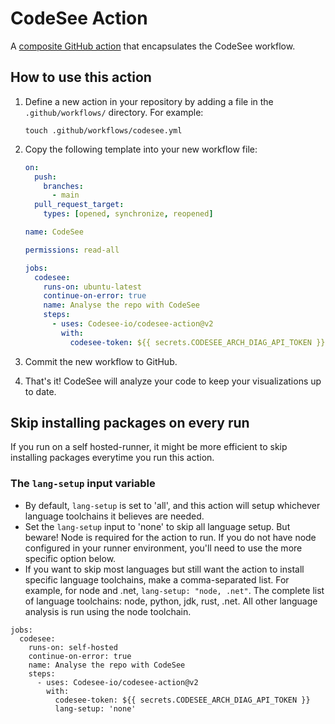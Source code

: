 # CodeSee Action

A [composite GitHub action](https://docs.github.com/en/actions/creating-actions/creating-a-composite-action) that encapsulates the CodeSee workflow.

## How to use this action

1. Define a new action in your repository by adding a file in the `.github/workflows/` directory. For example:

   ```shell
   touch .github/workflows/codesee.yml
   ```

1. Copy the following template into your new workflow file:

   ```yaml
   on:
     push:
       branches:
         - main
     pull_request_target:
       types: [opened, synchronize, reopened]

   name: CodeSee

   permissions: read-all

   jobs:
     codesee:
       runs-on: ubuntu-latest
       continue-on-error: true
       name: Analyse the repo with CodeSee
       steps:
         - uses: Codesee-io/codesee-action@v2
           with:
             codesee-token: ${{ secrets.CODESEE_ARCH_DIAG_API_TOKEN }}
   ```

1. Commit the new workflow to GitHub.
1. That's it! CodeSee will analyze your code to keep your visualizations up to date.

## Skip installing packages on every run

If you run on a self hosted-runner, it might be more efficient to skip installing packages everytime you run this action.

### The `lang-setup` input variable

- By default, `lang-setup` is set to 'all', and this action will setup whichever language toolchains it believes are needed.
- Set the `lang-setup` input to 'none' to skip all language setup. But beware! Node is required for the action to run. If you do not have node configured in your runner environment, you'll need to use the more specific option below.
- If you want to skip most languages but still want the action to install specific language toolchains, make a comma-separated list. For example, for node and .net, `lang-setup: "node, .net"`. The complete list of language toolchains: node, python, jdk, rust, .net. All other language analysis is run using the node toolchain.

```
jobs:
  codesee:
    runs-on: self-hosted
    continue-on-error: true
    name: Analyse the repo with CodeSee
    steps:
      - uses: Codesee-io/codesee-action@v2
        with:
          codesee-token: ${{ secrets.CODESEE_ARCH_DIAG_API_TOKEN }}
          lang-setup: 'none'
```
